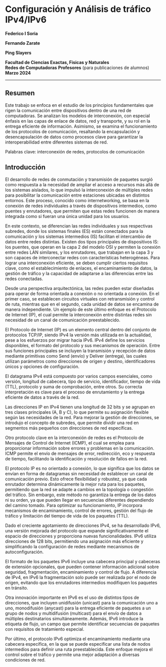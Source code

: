 # Configuración y Análisis de tráfico IPv4/IPv6
  
**Federico I Soria**

**Fernando Zarate**  

**Ping Slayers**

**Facultad de Ciencias Exactas, Fisicas y Naturales**  
**Redes de Computadoras**
**Profesores** (para publicaciones de alumnos)  
**Marzo 2024**  

---

## Resumen
Este trabajo se enfoca en el estudio de los principios fundamentales que rigen la comunicación entre dispositivos dentro de una red de computadoras. Se analizan los modelos de interconexión, con especial énfasis en las capas de enlace de datos, red y transporte, y su rol en la entrega eficiente de información. Asimismo, se examina el funcionamiento de los protocolos de comunicación, resaltando la encapsulación y desencapsulación de datos como procesos clave para garantizar la interoperabilidad entre diferentes sistemas de red.

Palabras clave: interconexión de redes, protocolos de comunicación

## Introducción

El desarrollo de redes de conmutación y transmisión de paquetes surgió como respuesta a la necesidad de ampliar el acceso a recursos más allá de los sistemas aislados, lo que impulsó la interconexión de múltiples redes para posibilitar la comunicación entre estaciones ubicadas en distintos entornos. Este proceso, conocido como internetworking, se basa en la conexión de redes individuales a través de dispositivos intermedios, como puentes y enrutadores, que permiten que estas redes funcionen de manera integrada como si fueran una única unidad para los usuarios.

En este contexto, se diferencian las redes individuales y sus respectivas subredes, donde los sistemas finales (ES) están conectados para la comunicación y los sistemas intermedios (IS) facilitan el intercambio de datos entre redes distintas. Existen dos tipos principales de dispositivos IS: los puentes, que operan en la capa 2 del modelo OSI y permiten la conexión entre redes LAN similares, y los enrutadores, que trabajan en la capa 3 y son capaces de interconectar redes con características heterogéneas. Para lograr una interconexión eficiente, se deben cumplir ciertos requisitos clave, como el establecimiento de enlaces, el encaminamiento de datos, la gestión de tráfico y la capacidad de adaptarse a las diferencias entre las redes conectadas.

Desde una perspectiva arquitectónica, las redes pueden estar diseñadas para operar de forma orientada a conexión o no orientada a conexión. En el primer caso, se establecen circuitos virtuales con retransmisión y control de ruta, mientras que en el segundo, cada unidad de datos se encamina de manera independiente. Un ejemplo de este último enfoque es el Protocolo de Internet (IP), el cual permite la interconexión entre distintas redes sin necesidad de un canal de comunicación preestablecido.

El Protocolo de Internet (IP) es un elemento central dentro del conjunto de protocolos TCP/IP, siendo IPv4 la versión más utilizada en la actualidad, pese a los esfuerzos por migrar hacia IPv6. IPv4 define los servicios disponibles, el formato del protocolo y sus mecanismos de operación. Entre sus funciones principales se incluyen la transmisión y recepción de datos mediante primitivas como Send (envío) y Deliver (entrega), las cuales utilizan parámetros como direcciones de origen y destino, identificadores únicos y opciones de configuración.

El datagrama IPv4 está compuesto por varios campos esenciales, como versión, longitud de cabecera, tipo de servicio, identificador, tiempo de vida (TTL), protocolo y suma de comprobación, entre otros. Su correcta interpretación es clave para el proceso de enrutamiento y la entrega eficiente de datos a través de la red.

Las direcciones IP en IPv4 tienen una longitud de 32 bits y se agrupan en tres clases principales (A, B y C), lo que permite su asignación flexible según las necesidades de la red. Para mejorar la gestión de direcciones, se introdujo el concepto de subredes, que permite dividir una red en segmentos más pequeños con direcciones de red específicas.

Otro protocolo clave en la interconexión de redes es el Protocolo de Mensajes de Control de Internet (ICMP), el cual se emplea para proporcionar información sobre errores y problemas en la comunicación. ICMP permite el envío de mensajes de error, redirección, eco y respuesta de tiempo, facilitando la identificación y resolución de fallos en la red.

El protocolo IP es no orientado a conexión, lo que significa que los datos se envían en forma de datagramas sin necesidad de establecer un canal de comunicación previo. Esto ofrece flexibilidad y robustez, ya que cada enrutador determina dinámicamente la mejor ruta para los paquetes, permitiendo que la red se adapte a cambios en la topología o congestión del tráfico. Sin embargo, este método no garantiza la entrega de los datos ni su orden, ya que pueden llegar en secuencias diferentes dependiendo del camino tomado. Para optimizar su funcionamiento, IP incorpora mecanismos de encaminamiento, control de errores, gestión del flujo de tráfico y limitación del tiempo de vida de los paquetes (TTL).

Dado el creciente agotamiento de direcciones IPv4, se ha desarrollado IPv6, una versión mejorada del protocolo que expande significativamente el espacio de direcciones y proporciona nuevas funcionalidades. IPv6 utiliza direcciones de 128 bits, permitiendo una asignación más eficiente y simplificando la configuración de redes mediante mecanismos de autoconfiguración.

El formato de los paquetes IPv6 incluye una cabecera principal y cabeceras de extensión opcionales, que pueden contener información adicional sobre seguridad, fragmentación, encaminamiento y control de flujo. A diferencia de IPv4, en IPv6 la fragmentación solo puede ser realizada por el nodo de origen, evitando que los enrutadores intermedios modifiquen los paquetes en tránsito.

Otra innovación importante en IPv6 es el uso de distintos tipos de direcciones, que incluyen unidifusión (unicast) para la comunicación uno a uno, monodifusión (anycast) para la entrega eficiente de paquetes a un grupo de nodos y multidifusión (multicast) para el envío de datos a múltiples destinatarios simultáneamente. Además, IPv6 introduce la etiqueta de flujo, un campo que permite identificar secuencias de paquetes con requisitos de tratamiento especial.

Por último, el protocolo IPv6 optimiza el encaminamiento mediante una cabecera específica, en la que se puede especificar una lista de nodos intermedios para definir una ruta preestablecida. Este enfoque mejora el control sobre el tráfico y permite una mejor adaptación a diversas condiciones de red.



